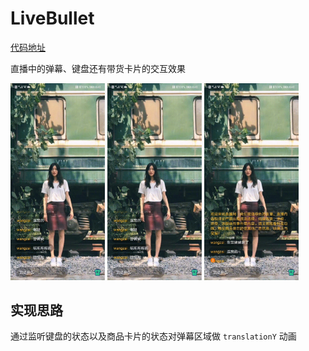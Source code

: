 # LiveBullet
[代码地址](https://juejin.cn/post/6924115098474823694)

直播中的弹幕、键盘还有带货卡片的交互效果

<img src="https://github.com/dawangzai/LiveBullet/blob/master/gif1.gif" width="30%" height="30%"> <img src="https://github.com/dawangzai/LiveBullet/blob/master/gif2.gif" width="30%" height="30%"> <img src="https://github.com/dawangzai/LiveBullet/blob/master/gif3.gif" width="30%" height="30%">


## 实现思路

通过监听键盘的状态以及商品卡片的状态对弹幕区域做 `translationY` 动画